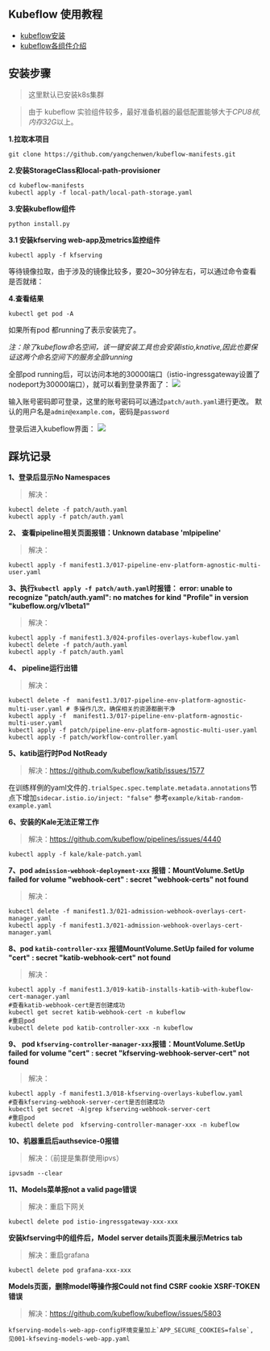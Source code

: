 ## Kubeflow 使用教程
- [kubeflow安装](/README.md)
- [kubeflow各组件介绍](/docs/introduction.md)

## 安装步骤
>这里默认已安装k8s集群

>由于 kubeflow 实验组件较多，最好准备机器的最低配置能够大于*CPU8核,内存32G*以上。

**1.拉取本项目**
```shell
git clone https://github.com/yangchenwen/kubeflow-manifests.git
```

**2.安装StorageClass和local-path-provisioner**
```shell
cd kubeflow-manifests
kubectl apply -f local-path/local-path-storage.yaml
```

**3.安装kubeflow组件**
```shell
python install.py
```

**3.1 安装kfserving web-app及metrics监控组件**
```shell
kubectl apply -f kfserving
```

等待镜像拉取，由于涉及的镜像比较多，要20~30分钟左右，可以通过命令查看是否就绪：

**4.查看结果**
```shell
kubectl get pod -A
```
如果所有pod 都running了表示安装完了。

*注：除了kubeflow命名空间，该一键安装工具也会安装istio,knative,因此也要保证这两个命名空间下的服务全部running*

全部pod running后，可以访问本地的30000端口（istio-ingressgateway设置了nodeport为30000端口），就可以看到登录界面了：
![](/example/dex登录界面.png)

输入账号密码即可登录，这里的账号密码可以通过`patch/auth.yaml`进行更改。
默认的用户名是`admin@example.com`，密码是`password`

登录后进入kubeflow界面：
![](/example/kubeflow-dashboardcenter.png)


## 踩坑记录

**1、登录后显示No Namespaces**
>解决：
```shell
kubectl delete -f patch/auth.yaml
kubectl apply -f patch/auth.yaml
```

**2、 查看pipeline相关页面报错：Unknown database 'mlpipeline'**
>解决：
```shell
kubectl apply -f manifest1.3/017-pipeline-env-platform-agnostic-multi-user.yaml
```

**3、执行```kubectl apply -f patch/auth.yaml```时报错： error: unable to recognize "patch/auth.yaml": no matches for kind "Profile" in version "kubeflow.org/v1beta1"**
>解决：
```shell
kubectl apply -f manifest1.3/024-profiles-overlays-kubeflow.yaml
kubectl delete -f patch/auth.yaml
kubectl apply -f patch/auth.yaml
```

**4、 pipeline运行出错**
>解决：
```shell
kubectl delete -f  manifest1.3/017-pipeline-env-platform-agnostic-multi-user.yaml # 多操作几次，确保相关的资源都删干净
kubectl apply -f  manifest1.3/017-pipeline-env-platform-agnostic-multi-user.yaml
kubectl apply -f patch/pipeline-env-platform-agnostic-multi-user.yaml
kubectl apply -f patch/workflow-controller.yaml
```

**5、katib运行时Pod NotReady**
>解决：https://github.com/kubeflow/katib/issues/1577

在训练样例的yaml文件的```.trialSpec.spec.template.metadata.annotations```节点下增加```sidecar.istio.io/inject: "false"```
参考```example/kitab-random-example.yaml```

**6、安装的Kale无法正常工作**
>解决：https://github.com/kubeflow/pipelines/issues/4440
```shell
kubectl apply -f kale/kale-patch.yaml
```

**7、pod ```admission-webhook-deployment-xxx``` 报错：MountVolume.SetUp failed for volume "webhook-cert" : secret "webhook-certs" not found**
>解决：
```shell
kubectl delete -f manifest1.3/021-admission-webhook-overlays-cert-manager.yaml
kubectl apply -f manifest1.3/021-admission-webhook-overlays-cert-manager.yaml
```

**8、pod ```katib-controller-xxx``` 报错MountVolume.SetUp failed for volume "cert" : secret "katib-webhook-cert" not found**
>解决：
```shell
kubectl apply -f manifest1.3/019-katib-installs-katib-with-kubeflow-cert-manager.yaml
#查看katib-webhook-cert是否创建成功
kubectl get secret katib-webhook-cert -n kubeflow
#重启pod
kubectl delete pod katib-controller-xxx -n kubeflow
```

**9、 pod ```kfserving-controller-manager-xxx```报错：MountVolume.SetUp failed for volume "cert" : secret "kfserving-webhook-server-cert" not found**
>解决：
```shell
kubectl apply -f manifest1.3/018-kfserving-overlays-kubeflow.yaml
#查看kfserving-webhook-server-cert是否创建成功
kubectl get secret -A|grep kfserving-webhook-server-cert
#重启pod
kubectl delete pod  kfserving-controller-manager-xxx -n kubeflow
```

**10、机器重启后authsevice-0报错**
>解决：（前提是集群使用ipvs）
```shell
ipvsadm --clear
```

**11、Models菜单报not a valid page错误**
>解决：重启下网关
```shell
kubectl delete pod istio-ingressgateway-xxx-xxx
```

**安装kfserving中的组件后，Model server details页面未展示Metrics tab**
>解决：重启grafana
```shell
kubectl delete pod grafana-xxx-xxx
```

**Models页面，删除model等操作报Could not find CSRF cookie XSRF-TOKEN错误**
>解决：https://github.com/kubeflow/kubeflow/issues/5803
```text
kfserving-models-web-app-config环境变量加上`APP_SECURE_COOKIES=false`, 见001-kfseving-models-web-app.yaml
```